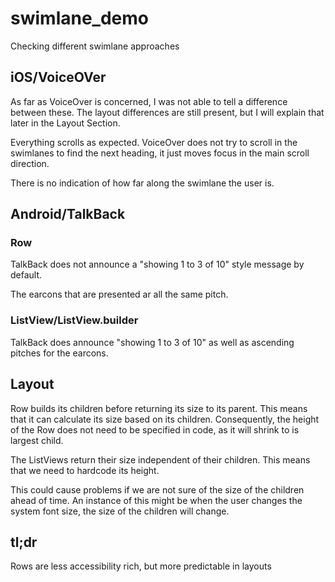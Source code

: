 # swimlane_demo

Checking different swimlane approaches

## iOS/VoiceOVer

As far as VoiceOver is concerned, I was not able to tell a difference between these. The layout
differences are still present, but I will explain that later in the Layout Section. 

Everything scrolls as expected. VoiceOver does not try to scroll in the swimlanes to find the next heading,
it just moves focus in the main scroll direction.

There is no indication of how far along the swimlane the user is. 

## Android/TalkBack

### Row

TalkBack does not announce a "showing 1 to 3 of 10" style message by default.

The earcons that are presented ar all the same pitch.

### ListView/ListView.builder

TalkBack does announce "showing 1 to 3 of 10" as well as ascending pitches for the earcons.

## Layout

Row builds its children before returning its size to its parent.  This means that it can calculate its size based on its children.
Consequently, the height of the Row does not need to be specified in code, as it will shrink to is largest child.

The ListViews return their size independent of their children. This means that we need to hardcode its height.

This could cause problems if we are not sure of the size of the children ahead of time.  An instance of this might be
when the user changes the system font size, the size of the children will change.

## tl;dr

Rows are less accessibility rich, but more predictable in layouts
